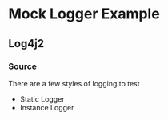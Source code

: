 # Mock Logger Example

## Log4j2

### Source

There are a few styles of logging to test

* Static Logger
* Instance Logger
